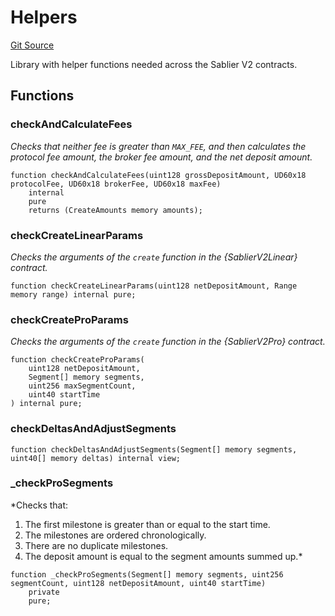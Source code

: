 # Helpers
[Git Source](https://github.com/sablierhq/v2-core/blob/71a38f2401905d2762c14a7b36c2334909bdb760/src/libraries/Helpers.sol)

Library with helper functions needed across the Sablier V2 contracts.


## Functions
### checkAndCalculateFees

*Checks that neither fee is greater than `MAX_FEE`, and then calculates the protocol fee amount, the
broker fee amount, and the net deposit amount.*


```solidity
function checkAndCalculateFees(uint128 grossDepositAmount, UD60x18 protocolFee, UD60x18 brokerFee, UD60x18 maxFee)
    internal
    pure
    returns (CreateAmounts memory amounts);
```

### checkCreateLinearParams

*Checks the arguments of the `create` function in the {SablierV2Linear} contract.*


```solidity
function checkCreateLinearParams(uint128 netDepositAmount, Range memory range) internal pure;
```

### checkCreateProParams

*Checks the arguments of the `create` function in the {SablierV2Pro} contract.*


```solidity
function checkCreateProParams(
    uint128 netDepositAmount,
    Segment[] memory segments,
    uint256 maxSegmentCount,
    uint40 startTime
) internal pure;
```

### checkDeltasAndAdjustSegments


```solidity
function checkDeltasAndAdjustSegments(Segment[] memory segments, uint40[] memory deltas) internal view;
```

### _checkProSegments

*Checks that:
1. The first milestone is greater than or equal to the start time.
2. The milestones are ordered chronologically.
3. There are no duplicate milestones.
4. The deposit amount is equal to the segment amounts summed up.*


```solidity
function _checkProSegments(Segment[] memory segments, uint256 segmentCount, uint128 netDepositAmount, uint40 startTime)
    private
    pure;
```

